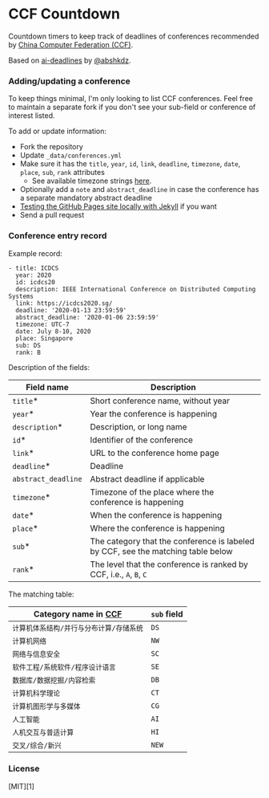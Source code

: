 CCF Countdown
===

Countdown timers to keep track of deadlines of conferences recommended by [China Computer Federation (CCF)](https://www.ccf.org.cn/xspj/gyml/).

Based on [ai-deadlines](https://aideadlin.es/) by [@abshkdz](https://github.com/abhshkdz).

### Adding/updating a conference

To keep things minimal, I'm only looking to list CCF conferences. Feel free to maintain a separate fork if you don't see your sub-field or conference of interest listed.

To add or update information:
- Fork the repository
- Update `_data/conferences.yml`
- Make sure it has the `title`, `year`, `id`, `link`, `deadline`, `timezone`, `date`, `place`, `sub`, `rank` attributes
    + See available timezone strings [here](https://momentjs.com/timezone/).
- Optionally add a `note` and `abstract_deadline` in case the conference has a separate mandatory abstract deadline
- [Testing the GitHub Pages site locally with Jekyll](https://help.github.com/en/github/working-with-github-pages/testing-your-github-pages-site-locally-with-jekyll) if you want
- Send a pull request

### Conference entry record

Example record:

```
- title: ICDCS
  year: 2020
  id: icdcs20
  description: IEEE International Conference on Distributed Computing Systems
  link: https://icdcs2020.sg/
  deadline: '2020-01-13 23:59:59'
  abstract_deadline: '2020-01-06 23:59:59'
  timezone: UTC-7
  date: July 8-10, 2020
  place: Singapore
  sub: DS
  rank: B
```

Description of the fields:

| Field name          | Description                                                                      |
| ------------------- | -------------------------------------------------------------------------------- |
| `title`\*           | Short conference name, without year                                              |
| `year`\*            | Year the conference is happening                                                 |
| `description`\*     | Description, or long name                                                        |
| `id`\*              | Identifier of the conference                                                     |
| `link`\*            | URL to the conference home page                                                  |
| `deadline`\*        | Deadline                                                                         |
| `abstract_deadline` | Abstract deadline if applicable                                                  |
| `timezone`\*        | Timezone of the place where the conference is happening                          |
| `date`\*            | When the conference is happening                                                 |
| `place`\*           | Where the conference is happening                                                |
| `sub`\*             | The category that the conference is labeled by CCF, see the matching table below |
| `rank`\*            | The level that the conference is ranked by CCF, i.e., `A`, `B`, `C`              |

The matching table:

| Category name in [CCF](https://www.ccf.org.cn/xspj/gyml/) | `sub` field |
| --------------------------------------------------------- | ----------- |
| `计算机体系结构/并行与分布计算/存储系统`                  | `DS`        |
| `计算机网络`                                              | `NW`        |
| `网络与信息安全`                                          | `SC`        |
| `软件工程/系统软件/程序设计语言`                          | `SE`        |
| `数据库/数据挖掘/内容检索`                                | `DB`        |
| `计算机科学理论`                                          | `CT`        |
| `计算机图形学与多媒体`                                    | `CG`        |
| `人工智能`                                                | `AI`        |
| `人机交互与普适计算`                                      | `HI`        |
| `交叉/综合/新兴`                                          | `NEW`       |

### License

[MIT][1]
